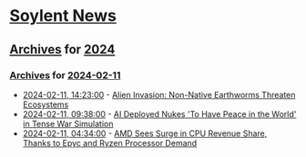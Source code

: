 # [Soylent News](../../../README.md)

## [Archives](../../index.md) for [2024](../index.md)

### [Archives](../../index.md) for [2024-02-11](index.md)

* [2024-02-11, 14:23:00](https://soylentnews.org/article.pl?sid=24/02/10/194227&from=rss) - [Alien Invasion: Non-Native Earthworms Threaten Ecosystems](https://soylentnews.org/article.pl?sid=24/02/10/194227&from=rss)
* [2024-02-11, 09:38:00](https://soylentnews.org/article.pl?sid=24/02/10/0153223&from=rss) - [AI Deployed Nukes 'To Have Peace in the World' in Tense War Simulation](https://soylentnews.org/article.pl?sid=24/02/10/0153223&from=rss)
* [2024-02-11, 04:34:00](https://soylentnews.org/article.pl?sid=24/02/10/0128204&from=rss) - [AMD Sees Surge in CPU Revenue Share, Thanks to Epyc and Ryzen Processor Demand](https://soylentnews.org/article.pl?sid=24/02/10/0128204&from=rss)
